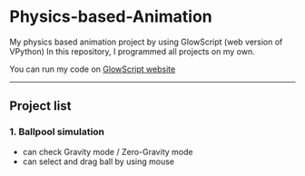 # Physics-based-Animation
My physics based animation project by using GlowScript (web version of VPython)
In this repository, I programmed all projects on my own.

You can run my code on [GlowScript website](https://www.glowscript.org/)

---

## Project list
### 1. Ballpool simulation
- can check Gravity mode / Zero-Gravity mode
- can select and drag ball by using mouse
